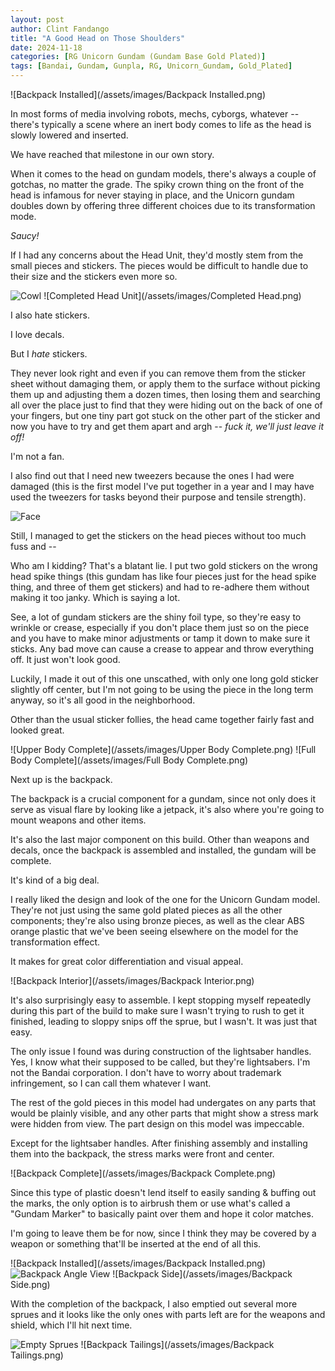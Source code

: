 ```yaml
---
layout: post
author: Clint Fandango
title: "A Good Head on Those Shoulders"
date: 2024-11-18
categories: [RG Unicorn Gundam (Gundam Base Gold Plated)]
tags: [Bandai, Gundam, Gunpla, RG, Unicorn_Gundam, Gold_Plated]
---
```

![Backpack Installed](/assets/images/Backpack Installed.png)

In most forms of media involving robots, mechs, cyborgs, whatever -- there's typically a scene where an inert body comes to life as the head is slowly lowered and inserted.

We have reached that milestone in our own story.

When it comes to the head on gundam models, there's always a couple of gotchas, no matter the grade. The spiky crown thing on the front of the head is infamous for never staying in place, and the Unicorn gundam doubles down by offering three different choices due to its transformation mode.

*Saucy!*

If I had any concerns about the Head Unit, they'd mostly stem from the small pieces and stickers. The pieces would be difficult to handle due to their size and the stickers even more so.

![Cowl](/assets/images/Cowl.png)
![Completed Head Unit](/assets/images/Completed Head.png)

I also hate stickers.

I love decals.

But I *hate* stickers.

They never look right and even if you can remove them from the sticker sheet without damaging them, or apply them to the surface without picking them up and adjusting them a dozen times, then losing them and searching all over the place just to find that they were hiding out on the back of one of your fingers, but one tiny part got stuck on the other part of the sticker and now you have to try and get them apart and argh -- *fuck it, we'll just leave it off!*

I'm not a fan.

I also find out that I need new tweezers because the ones I had were damaged (this is the first model I've put together in a year and I may have used the tweezers for tasks beyond their purpose and tensile strength).

![Face](/assets/images/Face.png)

Still, I managed to get the stickers on the head pieces without too much fuss and --

Who am I kidding? That's a blatant lie. I put two gold stickers on the wrong head spike things (this gundam has like four pieces just for the head spike thing, and three of them get stickers) and had to re-adhere them without making it too janky. Which is saying a lot.

See, a lot of gundam stickers are the shiny foil type, so they're easy to wrinkle or crease, especially if you don't place them just so on the piece and you have to make minor adjustments or tamp it down to make sure it sticks. Any bad move can cause a crease to appear and throw everything off. It just won't look good.

Luckily, I made it out of this one unscathed, with only one long gold sticker slightly off center, but I'm not going to be using the piece in the long term anyway, so it's all good in the neighborhood.

Other than the usual sticker follies, the head came together fairly fast and looked great.

![Upper Body Complete](/assets/images/Upper Body Complete.png)
![Full Body Complete](/assets/images/Full Body Complete.png)

Next up is the backpack.

The backpack is a crucial component for a gundam, since not only does it serve as visual flare by looking like a jetpack, it's also where you're going to mount weapons and other items.

It's also the last major component on this build. Other than weapons and decals, once the backpack is assembled and installed, the gundam will be complete.

It's kind of a big deal.

I really liked the design and look of the one for the Unicorn Gundam model. They're not just using the same gold plated pieces as all the other components; they're also using bronze pieces, as well as the clear ABS orange plastic that we've been seeing elsewhere on the model for the transformation effect.

It makes for great color differentiation and visual appeal.

![Backpack Interior](/assets/images/Backpack Interior.png)

It's also surprisingly easy to assemble. I kept stopping myself repeatedly during this part of the build to make sure I wasn't trying to rush to get it finished, leading to sloppy snips off the sprue, but I wasn't. It was just that easy.

The only issue I found was during construction of the lightsaber handles. Yes, I know what their supposed to be called, but they're lightsabers. I'm not the Bandai corporation. I don't have to worry about trademark infringement, so I can call them whatever I want.

The rest of the gold pieces in this model had undergates on any parts that would be plainly visible, and any other parts that might show a stress mark were hidden from view. The part design on this model was impeccable.

Except for the lightsaber handles. After finishing assembly and installing them into the backpack, the stress marks were front and center.

![Backpack Complete](/assets/images/Backpack Complete.png)

Since this type of plastic doesn't lend itself to easily sanding & buffing out the marks, the only option is to airbrush them or use what's called a "Gundam Marker" to basically paint over them and hope it color matches.

I'm going to leave them be for now, since I think they may be covered by a weapon or something that'll be inserted at the end of all this.

![Backpack Installed](/assets/images/Backpack Installed.png)
![Backpack Angle View](/assets/images/Backpack2.png)
![Backpack Side](/assets/images/Backpack Side.png)

With the completion of the backpack, I also emptied out several more sprues and it looks like the only ones with parts left are for the weapons and shield, which I'll hit next time.

![Empty Sprues](/assets/images/Sprues.png)
![Backpack Tailings](/assets/images/Backpack Tailings.png)
